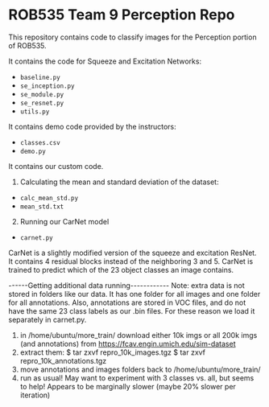 # ROB535 Team 9 Perception Repo

This repository contains code to classify images for the Perception portion of ROB535.

It contains the code for Squeeze and Excitation Networks:
- `baseline.py`
- `se_inception.py`
- `se_module.py`
- `se_resnet.py`
- `utils.py`

It contains demo code provided by the instructors:
- `classes.csv`
- `demo.py`

It contains our custom code.

1) Calculating the mean and standard deviation of the dataset:
- `calc_mean_std.py`
- `mean_std.txt`

2) Running our CarNet model
- `carnet.py`

CarNet is a slightly modified version of the squeeze and excitation ResNet. It contains 4 residual blocks instead of the neighboring 3 and 5.
CarNet is trained to predict which of the 23 object classes an image contains. 

------Getting additional data running------------
Note: extra data is not stored in folders like our data. It has one folder for all images and one folder for all annotations. Also, annotations are stored in VOC files, and do not have the same 23 class labels as our .bin files. For these reason we load it separately in carnet.py.

1) in /home/ubuntu/more_train/ download either 10k imgs or all 200k imgs (and annotations) from https://fcav.engin.umich.edu/sim-dataset
2) extract them:
$ tar zxvf repro_10k_images.tgz
$ tar zxvf repro_10k_annotations.tgz
3) move annotations and images folders back to /home/ubuntu/more_train/
4) run as usual! May want to experiment with 3 classes vs. all, but seems to help! Appears to be marginally slower (maybe 20% slower per iteration)